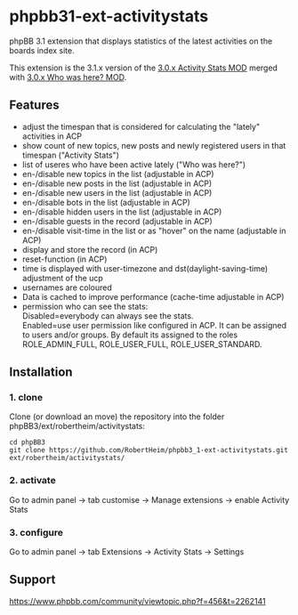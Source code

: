 phpbb31-ext-activitystats
=========================

phpBB 3.1 extension that displays statistics of the latest activities on the boards index site.

This extension is the 3.1.x version of the [3.0.x Activity Stats MOD](https://www.phpbb.com/customise/db/mod/activity_stats_mod/) merged with [3.0.x Who was here? MOD](https://www.phpbb.com/customise/db/mod/nv_who_was_here/).

## Features

* adjust the timespan that is considered for calculating the "lately" activities in ACP
* show count of new topics, new posts and newly registered users in that timespan ("Activity Stats")
* list of useres who have been active lately ("Who was here?")
* en-/disable new topics in the list (adjustable in ACP)
* en-/disable new posts in the list (adjustable in ACP)
* en-/disable new users in the list (adjustable in ACP)
* en-/disable bots in the list (adjustable in ACP)
* en-/disable hidden users in the list (adjustable in ACP)
* en-/disable guests in the record (adjustable in ACP)
* en-/disable visit-time in the list or as "hover" on the name (adjustable in ACP)
* display and store the record (in ACP)
* reset-function (in ACP)
* time is displayed with user-timezone and dst(daylight-saving-time) adjustment of the ucp
* usernames are coloured
* Data is cached to improve performance (cache-time adjustable in ACP)
* permission who can see the stats:  
  Disabled=everybody can always see the stats.  
  Enabled=use user permission like configured in ACP. It can be assigned to users and/or groups. By default its assigned to the roles ROLE_ADMIN_FULL, ROLE_USER_FULL, ROLE_USER_STANDARD.  

## Installation

### 1. clone
Clone (or download an move) the repository into the folder phpBB3/ext/robertheim/activitystats:

```
cd phpBB3
git clone https://github.com/RobertHeim/phpbb3_1-ext-activitystats.git ext/robertheim/activitystats/
```

### 2. activate
Go to admin panel -> tab customise -> Manage extensions -> enable Activity Stats

### 3. configure
Go to admin panel -> tab Extensions -> Activity Stats -> Settings

## Support

https://www.phpbb.com/community/viewtopic.php?f=456&t=2262141
